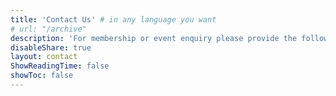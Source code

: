 ```yaml
---
title: 'Contact Us' # in any language you want
# url: "/archive"
description: 'For membership or event enquiry please provide the following information or email to meetmatchmingle603@gmail.com'
disableShare: true
layout: contact
ShowReadingTime: false
showToc: false
---
```

